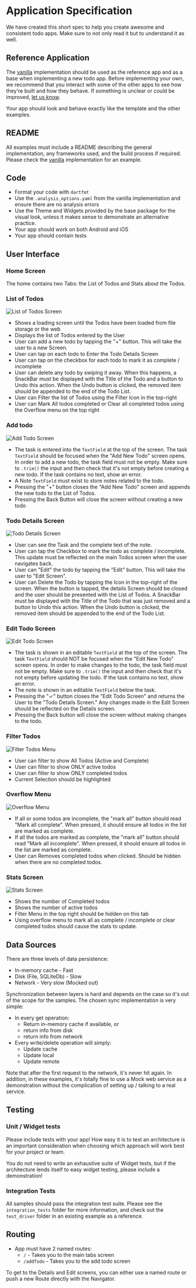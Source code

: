 # Application Specification

We have created this short spec to help you create awesome and consistent todo apps. Make sure to not only read it but to understand it as well.

## Reference Application

The [vanilla](vanilla/) implementation should be used as the reference app and as a base when implementing a new todo app. Before implementing your own, we recommend that you interact with some of the other apps to see how they're built and how they behave. If something is unclear or could be improved, [let us know](https://github.com/brianegan/flutter_architecture_samples/issues).

Your app should look and behave exactly like the template and the other examples.

## README

All examples must include a README describing the general implementation, any frameworks used, and the build process if required. Please check the [vanilla](vanilla/) implementation for an example.

## Code

- Format your code with `dartfmt`
- Use the `.analysis_options.yaml` from the vanilla implementation and ensure there are no analysis errors
- Use the Theme and Widgets provided by the base package for the visual look, unless it makes sense to demonstrate an alternative practice.
- Your app should work on both Android and iOS 
- Your app should contain tests

## User Interface

### Home Screen

The home contains two Tabs: the List of Todos and Stats about the Todos.  

### List of Todos

![List of Todos Screen](assets/todo-list.png)

  - Shows a loading screen until the Todos have been loaded from file storage or the web
  - Displays the list of Todos entered by the User
  - User can add a new todo by tapping the "+" button. This will take the user to a new Screen.
  - User can tap on each todo to Enter the Todo Details Screen
  - User can tap on the checkbox for each todo to mark it as complete / incomplete
  - User can delete any todo by swiping it away. When this happens, a SnackBar must be displayed with the Title of the Todo and a button to Undo this action. When the Undo button is clicked, the removed item should be appended to the end of the Todo List.
  - User can Filter the list of Todos using the Filter Icon in the top-right
  - User can Mark All todos completed or Clear all completed todos using the Overflow menu on the top right

### Add todo

![Add Todo Screen](assets/add-todo.png)

  - The task is entered into the `TextField` at the top of the screen. The task `TextField` should be focused when the "Add New Todo" screen opens. In order to add a new todo, the task field must not be empty. Make sure to `.trim()` the input and then check that it's not empty before creating a new todo. If the task contains no text, show an error.  
  - A Note `TextField` must exist to store notes related to the todo.
  - Pressing the "+" button closes the "Add New Todo" screen and appends the new todo to the List of Todos.
  - Pressing the Back Button will close the screen without creating a new todo
  
### Todo Details Screen

![Todo Details Screen](assets/todo-details.png)

  - User can see the Task and the complete text of the note.  
  - User can tap the Checkbox to mark the todo as complete / incomplete. This update must be reflected on the main Todos screen when the user navigates back.  
  - User can "Edit" the todo by tapping the "Edit" button. This will take the user to "Edit Screen".
  - User can Delete the Todo by tapping the Icon in the top-right of the screen. When the button is tapped, the details Screen should be closed and the user should be presented with the List of Todos. A SnackBar must be displayed with the Title of the Todo that was just removed and a button to Undo this action. When the Undo button is clicked, the removed item should be appended to the end of the Todo List.  

### Edit Todo Screen

![Edit Todo Screen](assets/edit-todo.png)

  - The task is shown in an editable `TextField` at the top of the screen. The task `TextField` should NOT be focused when the "Edit New Todo" screen opens. In order to make changes to the todo, the task field must not be empty. Make sure to `.trim()` the input and then check that it's not empty before updating the todo. If the task contains no text, show an error.  
  - The note is shown in an editable `TextField` below the task.
  - Pressing the "✓" button closes the "Edit Todo Screen" and returns the User to the "Todo Details Screen." Any changes made in the Edit Screen should be reflected on the Details screen.
  - Pressing the Back button will close the screen without making changes to the todo.

### Filter Todos

![Filter Todos Menu](assets/filter.png)

  - User can filter to show All Todos (Active and Complete)
  - User can filter to show ONLY active todos
  - User can filter to show ONLY completed todos
  - Current Selection should be highlighted

### Overflow Menu

![Overflow Menu](assets/mark-all.png)

  - If all or some todos are incomplete, the "mark all" button should read "Mark all complete". When pressed, it should ensure all todos in the list are marked as complete. 
  - If all the todos are marked as complete, the "mark all" button should read "Mark all incomplete". When pressed, it should ensure all todos in the list are marked as complete.
  - User can Removes completed todos when clicked. Should be hidden when there are no completed todos. 

### Stats Screen

![Stats Screen](assets/stats.png)

  - Shows the number of Completed todos
  - Shows the number of active todos
  - Filter Menu in the top right should be hidden on this tab
  - Using overflow menu to mark all as complete / incomplete or clear completed todos should cause the stats to update. 

## Data Sources

There are three levels of data persistence:

  - In-memory cache - Fast
  - Disk (File, SQLiteDb) - Slow
  - Network - Very slow (Mocked out)
  
Synchronization between layers is hard and depends on the case so it's out of the scope for the samples. The chosen sync implementation is very simple:

  - In every get operation:
    - Return in-memory cache if available, or
    - return info from disk
    - return info from network 
  - Every write/delete operation will simply:
    - Update cache
    - Update local
    - Update remote
    
Note that after the first request to the network, it's never hit again. In addition, in these examples, it's totally fine to use a Mock web service as a demonstration without the complication of setting up / talking to a real service.

## Testing

### Unit / Widget tests

Please include tests with your app! How easy it is to test an architecture is an important consideration when choosing which approach will work best for your project or team.

You do not need to write an exhaustive suite of Widget tests, but if the architecture lends itself to easy widget testing, please include a demonstration!

### Integration Tests

All samples should pass the integration test suite. Please see the `integration_tests` folder for more information, and check out the `test_driver` folder in an existing example as a reference.

## Routing

  - App must have 2 named routes: 
    - `/` - Takes you to the main tabs screen
    - `/addTodo` - Takes you to the add todo screen
    
To get to the Details and Edit screens, you can either use a named route or push a new Route directly with the Navigator.
